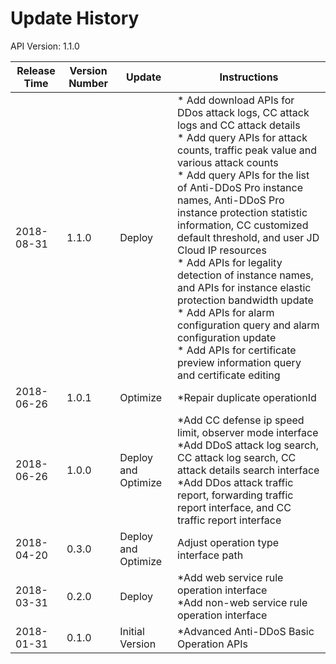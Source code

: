 # Update History #
API Version: 1.1.0

|Release Time|Version Number| Update |Instructions|
|---|---|---|---|
|2018-08-31|1.1.0|Deploy|* Add download APIs for DDos attack logs, CC attack logs and CC attack details<br>* Add query APIs for attack counts, traffic peak value and various attack counts<br>* Add query APIs for the list of Anti-DDoS Pro instance names, Anti-DDoS Pro instance protection statistic information, CC customized default threshold, and user JD Cloud IP resources<br>* Add APIs for legality detection of instance names, and APIs for instance elastic protection bandwidth update<br>* Add APIs for alarm configuration query and alarm configuration update<br>* Add APIs for certificate preview information query and certificate editing|
|2018-06-26|1.0.1|Optimize|*Repair duplicate operationId|
|2018-06-26|1.0.0|Deploy and Optimize|*Add CC defense ip speed limit, observer mode interface<br>*Add DDoS attack log search, CC attack log search, CC attack details search interface<br>*Add DDos attack traffic report, forwarding traffic report interface, and CC traffic report interface|
|2018-04-20| 0.3.0|Deploy and Optimize|Adjust operation type interface path|
|2018-03-31|0.2.0|Deploy|*Add web service rule operation interface<br>*Add non-web service rule operation interface|
|2018-01-31|0.1.0|Initial Version|*Advanced Anti-DDoS Basic Operation APIs|

